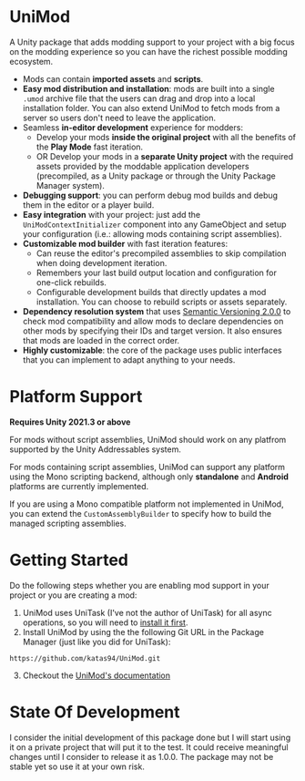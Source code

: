 # UniMod
A Unity package that adds modding support to your project with a big focus on the modding experience so you can have the richest possible modding ecosystem.
* Mods can contain **imported assets** and **scripts**.
* **Easy mod distribution and installation**: mods are built into a single `.umod` archive file that the users can drag and drop into a local installation folder. You can also extend UniMod to fetch mods from a server so users don't need to leave the application.
* Seamless **in-editor development** experience for modders:
  - Develop your mods **inside the original project** with all the benefits of the **Play Mode** fast iteration.
  - OR Develop your mods in a **separate Unity project** with the required assets provided by the moddable application developers (precompiled, as a Unity package or through the Unity Package Manager system).
* **Debugging support**: you can perform debug mod builds and debug them in the editor or a player build.
* **Easy integration** with your project: just add the `UniModContextInitializer` component into any GameObject and setup your configuration (i.e.: allowing mods containing script assemblies).
* **Customizable mod builder** with fast iteration features:
  - Can reuse the editor's precompiled assemblies to skip compilation when doing development iteration.
  - Remembers your last build output location and configuration for one-click rebuilds.
  - Configurable development builds that directly updates a mod installation. You can choose to rebuild scripts or assets separately.
* **Dependency resolution system** that uses [Semantic Versioning 2.0.0](https://semver.org/) to check mod compatibility and allow mods to declare dependencies on other mods by specifying their IDs and target version. It also ensures that mods are loaded in the correct order.
* **Highly customizable**: the core of the package uses public interfaces that you can implement to adapt anything to your needs.

# Platform Support
**Requires Unity 2021.3 or above**

For mods without script assemblies, UniMod should work on any platfrom supported by the Unity Addressables system.

For mods containing script assemblies, UniMod can support any platform using the Mono scripting backend, although only **standalone** and **Android** platforms are currently implemented. 

If you are using a Mono compatible platform not implemented in UniMod, you can extend the `CustomAssemblyBuilder` to specify how to build the managed scripting assemblies.

# Getting Started

Do the following steps whether you are enabling mod support in your project or you are creating a mod:

1. UniMod uses UniTask (I've not the author of UniTask) for all async operations, so you will need to [install it first](https://github.com/Cysharp/UniTask#install-via-git-url).
2. Install UniMod by using the the following Git URL in the Package Manager (just like you did for UniTask):
```
https://github.com/katas94/UniMod.git
```
3. Checkout the [UniMod's documentation](Documentation~/UniMod.md)

# State Of Development
I consider the initial development of this package done but I will start using it on a private project that will put it to the test. It could receive meaningful changes until I consider to release it as 1.0.0. The package may not be stable yet so use it at your own risk.